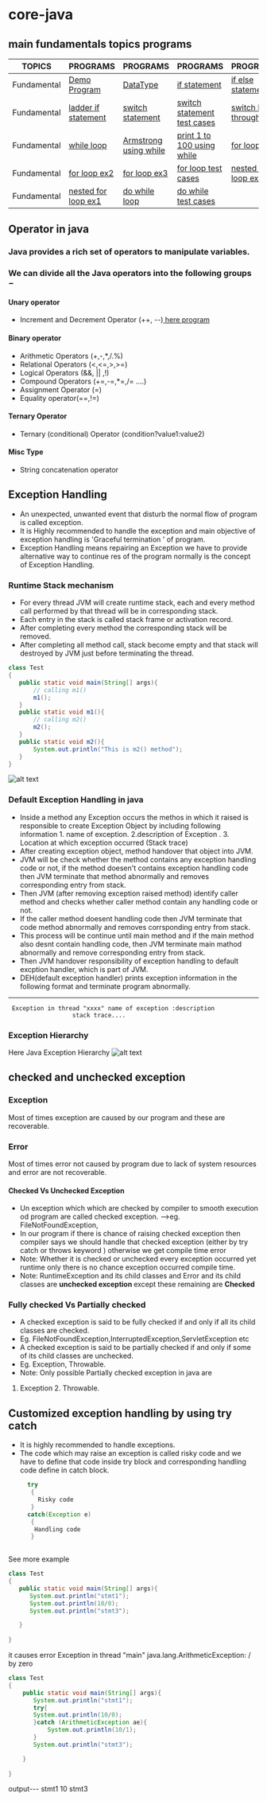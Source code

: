 # core-java 
## main fundamentals topics programs
 TOPICS  | PROGRAMS | PROGRAMS | PROGRAMS | PROGRAMS
| ------------- | ------------- |-----------------|------------------|--------------|
| Fundamental|[ Demo Program](https://github.com/krushidj/core-java/blob/master/src/org/core/fundamental/JavaDemo%24.java)|[DataType ](https://github.com/krushidj/core-java/blob/master/src/org/core/fundamental/DataTypeTest.java) |[if statement](https://github.com/krushidj/core-java/blob/master/src/org/core/fundamental/IfDemo.java)|[if else statement](https://github.com/krushidj/core-java/blob/master/src/org/core/fundamental/IfElseDemo.java)|
|Fundamental|[ladder if statement](https://github.com/krushidj/core-java/blob/master/src/org/core/fundamental/LadderIfDemo.java)|[switch statement](https://github.com/krushidj/core-java/blob/master/src/org/core/fundamental/SwitchDemo.java)| [switch statement test cases](https://github.com/krushidj/core-java/blob/master/src/org/core/fundamental/SwitchTestCase.java)|[switch Fall through ](https://github.com/krushidj/core-java/blob/master/src/org/core/fundamental/SwitchFallThroughTest.java)|
|Fundamental|[while loop](https://github.com/krushidj/core-java/blob/master/src/org/core/fundamental/WhileDemo.java)|[Armstrong using while](https://github.com/krushidj/core-java/blob/master/src/org/core/fundamental/ArmstrongTest.java)|[print 1 to 100 using while](https://github.com/krushidj/core-java/blob/master/src/org/core/fundamental/Print1to100ForTest.java)|[for loop ex1](https://github.com/krushidj/core-java/blob/master/src/org/core/fundamental/SumOf3ForTest.java)|
|Fundamental|[for loop ex2](https://github.com/krushidj/core-java/blob/master/src/org/core/fundamental/PrintOddNumberForTest.java)|[for loop ex3](https://github.com/krushidj/core-java/blob/master/src/org/core/fundamental/Print1to100ForTest.java)|[for loop test cases](https://github.com/krushidj/core-java/blob/master/src/org/core/fundamental/ForTestCase.java)|[nested for loop ex1](https://github.com/krushidj/core-java/blob/master/src/org/core/fundamental/NestedForTest.java)|
|Fundamental|[nested for loop ex1](https://github.com/krushidj/core-java/blob/master/src/org/core/fundamental/NestedForPatternTest.java)|[do while loop](https://github.com/krushidj/core-java/blob/master/src/org/core/fundamental/DoWhileTest.java)|[do while test cases](https://github.com/krushidj/core-java/blob/master/src/org/core/fundamental/DoWhileTestCase.java)|

## Operator in java
 ### Java provides a rich set of operators to manipulate variables.
### We can divide all the Java operators into the following groups −
 #### Unary operator
   - Increment and Decrement Operator (++, --)[ here program](https://github.com/krushidj/core-java/blob/master/src/org/core/fundamental/PostIncPreIncOperatorTest.java)
  #### Binary operator
  - Arithmetic Operators (+,-,*,/.%)
  - Relational Operators (<,<=,>,>=)
  - Logical Operators (&&, || ,!)
  - Compound Operators (+=,-=,*=,/= ....)
  - Assignment Operator (=)
  - Equality operator(==,!=)
   #### Ternary Operator
  - Ternary (conditional) Operator (condition?value1:value2)
   #### Misc Type
  - String concatenation operator
  
  ## Exception Handling
  
  - An unexpected, unwanted event that disturb the normal flow of program is called exception.
  - It is Highly recommended to handle the exception and main objective of exception handling is 'Graceful termination ' of program. 
  - Exception Handling means repairing an Exception we have to provide alternative way to continue res of the program normally is the concept of Exception Handling.
  
### Runtime Stack mechanism
 - For every thread JVM will create runtime stack, each and every method call performed by that thread will be in corresponding stack.
 - Each entry in the stack is called stack frame or activation record.
 - After completing every method the corresponding stack will be removed.
 - After completing all method call, stack become empty and that stack will destroyed by JVM just before terminating the thread.
 ```java
class Test
{
    public static void main(String[] args){
        // calling m1()
        m1();
    }
    public static void m1(){
        // calling m2()
        m2();
    }
    public static void m2(){
        System.out.println("This is m2() method");
    }
}
 ```
   ![alt text](https://github.com/krushidj/core-java/blob/master/images/runtimestack.png)

### Default Exception Handling in java
- Inside a method any Exception occurs the methos in which it raised is responsible to create Exception Object by including following information
          1. name of exception.
          2.description of Exception .
          3. Location at which exception occurred (Stack trace)
- After creating exception object, method handover that object into JVM.
- JVM will be check whether the method contains any exception handling code or not, if the method doesen't contains exception handling code then JVM terminate that method abnormally and removes corresponding entry from stack.
- Then JVM (after removing exception raised method) identify caller method and checks whether caller method contain any handling code or not.
- If the caller method doesent handling code then JVM terminate that code method abnormally and removes corrsponding entry from stack.
- This process will be continue until main method  and if the main method also desnt contain handling code, then JVM terminate main mathod abnormally and remove corresponding entry from stack.
- Then JVM handover responsibility of exception handling to default excption handler, which is part of JVM.
- DEH(default exception handler) prints exception information in the following format and terminate program abnormally.
 ------------------------------
     Exception in thread "xxxx" name of exception :description
                      stack trace....             
### Exception Hierarchy
  Here Java Exception Hierarchy 
  ![alt text](https://github.com/krushidj/core-java/blob/master/images/exception-hierarchy-in-java.png)
 
## checked and unchecked exception
### Exception
 Most of times exception are caused by our program and these are recoverable.
 
### Error
   Most of times error not caused by program due to lack of system resources and error are not recoverable.

#### Checked Vs Unchecked Exception
 - Un exception which which are checked by compiler to smooth execution od program are called checked exception.
    -->eg. FileNotFoundException, 
 - In our program if there is chance of raising checked exception then compiler says we should handle that checked exception (either by try catch or throws keyword ) otherwise we get compile time error
 - Note: Whether it is checked or unchecked every exception occurred yet runtime only there is no chance exception occurred compile time.
 - Note: RuntimeException and its child classes and Error and its child classes are <b> unchecked exception </b> except these remaining are <b> Checked </b>
 
### Fully checked Vs Partially checked

- A checked exception is said to be fully checked if and only if all its child classes are checked.
- Eg. FileNotFoundException,InterruptedException,ServletException etc
- A checked exception is said to be partially checked if and only if some of its child classes are unchecked.
- Eg. Exception, Throwable.
- Note: Only possible Partially checked exception in java are
 1. Exception 2. Throwable.
       
## Customized exception handling by using try catch
-  It is highly recommended to handle exceptions.
- The code which may raise an exception is called risky code and we have to define that code inside try  block and corresponding handling code define in catch block.
    ```java 
      try
       {
         Risky code
       }
      catch(Exception e)
       {
        Handling code
       }
         
     ``` 
See more example

  ```java
 class Test
 {
     public static void main(String[] args){
        System.out.println("stmt1");
        System.out.println(10/0);
        System.out.println("stmt3");

     }
    
 }
  ```
 it causes error
   Exception in thread "main" java.lang.ArithmeticException: / by zero
 
   ```java
   class Test
   {
       public static void main(String[] args){
          System.out.println("stmt1");
          try{
          System.out.println(10/0);
          }catch (ArithmeticException ae){
              System.out.println(10/1);
          }
          System.out.println("stmt3");
  
       }
      
   }
   ```
 output---
 stmt1
 10
 stmt3  
